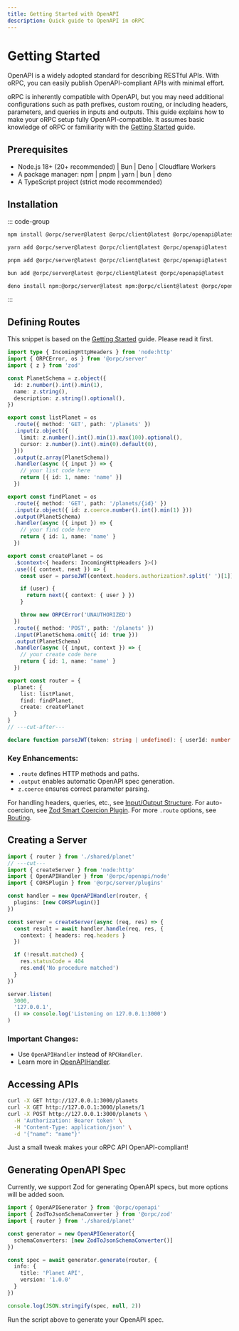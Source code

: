 ```yaml
---
title: Getting Started with OpenAPI
description: Quick guide to OpenAPI in oRPC
---
```


# Getting Started

OpenAPI is a widely adopted standard for describing RESTful APIs. With oRPC, you can easily publish OpenAPI-compliant APIs with minimal effort.

oRPC is inherently compatible with OpenAPI, but you may need additional configurations such as path prefixes, custom routing, or including headers, parameters, and queries in inputs and outputs. This guide explains how to make your oRPC setup fully OpenAPI-compatible. It assumes basic knowledge of oRPC or familiarity with the [Getting Started](/docs/getting-started) guide.

## Prerequisites

- Node.js 18+ (20+ recommended) | Bun | Deno | Cloudflare Workers
- A package manager: npm | pnpm | yarn | bun | deno
- A TypeScript project (strict mode recommended)

## Installation

::: code-group

```sh [npm]
npm install @orpc/server@latest @orpc/client@latest @orpc/openapi@latest
```

```sh [yarn]
yarn add @orpc/server@latest @orpc/client@latest @orpc/openapi@latest
```

```sh [pnpm]
pnpm add @orpc/server@latest @orpc/client@latest @orpc/openapi@latest
```

```sh [bun]
bun add @orpc/server@latest @orpc/client@latest @orpc/openapi@latest
```

```sh [deno]
deno install npm:@orpc/server@latest npm:@orpc/client@latest @orpc/openapi@latest
```

:::

## Defining Routes

This snippet is based on the [Getting Started](/docs/getting-started) guide. Please read it first.

```ts twoslash
import type { IncomingHttpHeaders } from 'node:http'
import { ORPCError, os } from '@orpc/server'
import { z } from 'zod'

const PlanetSchema = z.object({
  id: z.number().int().min(1),
  name: z.string(),
  description: z.string().optional(),
})

export const listPlanet = os
  .route({ method: 'GET', path: '/planets' })
  .input(z.object({
    limit: z.number().int().min(1).max(100).optional(),
    cursor: z.number().int().min(0).default(0),
  }))
  .output(z.array(PlanetSchema))
  .handler(async ({ input }) => {
    // your list code here
    return [{ id: 1, name: 'name' }]
  })

export const findPlanet = os
  .route({ method: 'GET', path: '/planets/{id}' })
  .input(z.object({ id: z.coerce.number().int().min(1) }))
  .output(PlanetSchema)
  .handler(async ({ input }) => {
    // your find code here
    return { id: 1, name: 'name' }
  })

export const createPlanet = os
  .$context<{ headers: IncomingHttpHeaders }>()
  .use(({ context, next }) => {
    const user = parseJWT(context.headers.authorization?.split(' ')[1])

    if (user) {
      return next({ context: { user } })
    }

    throw new ORPCError('UNAUTHORIZED')
  })
  .route({ method: 'POST', path: '/planets' })
  .input(PlanetSchema.omit({ id: true }))
  .output(PlanetSchema)
  .handler(async ({ input, context }) => {
    // your create code here
    return { id: 1, name: 'name' }
  })

export const router = {
  planet: {
    list: listPlanet,
    find: findPlanet,
    create: createPlanet
  }
}
// ---cut-after---

declare function parseJWT(token: string | undefined): { userId: number } | null
```

### Key Enhancements:

- `.route` defines HTTP methods and paths.
- `.output` enables automatic OpenAPI spec generation.
- `z.coerce` ensures correct parameter parsing.

For handling headers, queries, etc., see [Input/Output Structure](/docs/openapi/input-output-structure).
For auto-coercion, see [Zod Smart Coercion Plugin](/docs/openapi/plugins/zod-smart-coercion).
For more `.route` options, see [Routing](/docs/openapi/routing).

## Creating a Server

```ts twoslash
import { router } from './shared/planet'
// ---cut---
import { createServer } from 'node:http'
import { OpenAPIHandler } from '@orpc/openapi/node'
import { CORSPlugin } from '@orpc/server/plugins'

const handler = new OpenAPIHandler(router, {
  plugins: [new CORSPlugin()]
})

const server = createServer(async (req, res) => {
  const result = await handler.handle(req, res, {
    context: { headers: req.headers }
  })

  if (!result.matched) {
    res.statusCode = 404
    res.end('No procedure matched')
  }
})

server.listen(
  3000,
  '127.0.0.1',
  () => console.log('Listening on 127.0.0.1:3000')
)
```

### Important Changes:

- Use `OpenAPIHandler` instead of `RPCHandler`.
- Learn more in [OpenAPIHandler](/docs/openapi/openapi-handler).

## Accessing APIs

```bash
curl -X GET http://127.0.0.1:3000/planets
curl -X GET http://127.0.0.1:3000/planets/1
curl -X POST http://127.0.0.1:3000/planets \
  -H 'Authorization: Bearer token' \
  -H 'Content-Type: application/json' \
  -d '{"name": "name"}'
```

Just a small tweak makes your oRPC API OpenAPI-compliant!

## Generating OpenAPI Spec

Currently, we support Zod for generating OpenAPI specs, but more options will be added soon.

```ts twoslash
import { OpenAPIGenerator } from '@orpc/openapi'
import { ZodToJsonSchemaConverter } from '@orpc/zod'
import { router } from './shared/planet'

const generator = new OpenAPIGenerator({
  schemaConverters: [new ZodToJsonSchemaConverter()]
})

const spec = await generator.generate(router, {
  info: {
    title: 'Planet API',
    version: '1.0.0'
  }
})

console.log(JSON.stringify(spec, null, 2))
```

Run the script above to generate your OpenAPI spec.
